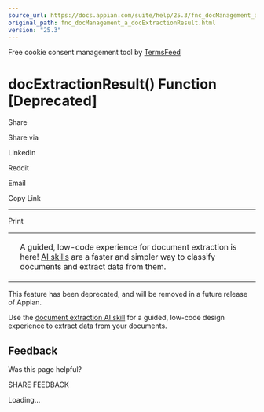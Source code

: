 ```yaml
---
source_url: https://docs.appian.com/suite/help/25.3/fnc_docManagement_a_docExtractionResult.html
original_path: fnc_docManagement_a_docExtractionResult.html
version: "25.3"
---
```


Free cookie consent management tool by [TermsFeed](https://www.termsfeed.com/)

# docExtractionResult() Function \[Deprecated\]

Share

Share via

LinkedIn

Reddit

Email

Copy Link

* * *

Print

<table><tbody><tr><td><i class="fa fa-rocket" aria-hidden="true"></i></td><td><p>A guided, low-code experience for document extraction is here! <a href="ai-skill-object.html">AI skills</a> are a faster and simpler way to classify documents and extract data from them.</p></td></tr></tbody></table>

This feature has been deprecated, and will be removed in a future release of Appian.

Use the [document extraction AI skill](create-skill-doc-extraction.html) for a guided, low-code design experience to extract data from your documents.

## Feedback

Was this page helpful?

SHARE FEEDBACK

Loading...